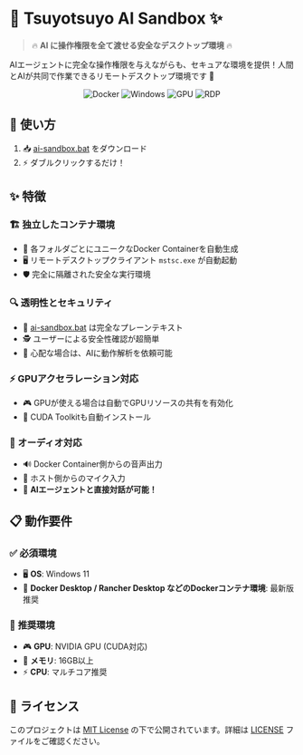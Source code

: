 # 🤖 Tsuyotsuyo AI Sandbox ✨

> 🔥 **AI に操作権限を全て渡せる安全なデスクトップ環境** 🔥

AIエージェントに完全な操作権限を与えながらも、セキュアな環境を提供！人間とAIが共同で作業できるリモートデスクトップ環境です 🚀

<div align="center">

![Docker](https://img.shields.io/badge/Docker-2496ED?style=for-the-badge&logo=docker&logoColor=white)
![Windows](https://img.shields.io/badge/Windows-0078D6?style=for-the-badge&logo=windows&logoColor=white)
![GPU](https://img.shields.io/badge/CUDA-76B900?style=for-the-badge&logo=nvidia&logoColor=white)
![RDP](https://img.shields.io/badge/RDP-0078D4?style=for-the-badge&logo=microsoft&logoColor=white)

</div>

## 🚀 使い方

1. 📥 [ai-sandbox.bat](https://github.com/saturday06/silver-visual-launcher/blob/main/ai-sandbox.bat) をダウンロード
2. ⚡ ダブルクリックするだけ！

## ✨ 特徴

### 🏗️ **独立したコンテナ環境**
- 📂 各フォルダごとにユニークなDocker Containerを自動生成
- 🖥️ リモートデスクトップクライアント `mstsc.exe` が自動起動
- 🛡️ 完全に隔離された安全な実行環境

### 🔍 **透明性とセキュリティ**
- 📝 [ai-sandbox.bat](https://github.com/saturday06/silver-visual-launcher/blob/main/ai-sandbox.bat) は完全なプレーンテキスト
- 🕵️ ユーザーによる安全性確認が超簡単
- 🤖 心配な場合は、AIに動作解析を依頼可能

### ⚡ **GPUアクセラレーション対応**
- 🎮 GPUが使える場合は自動でGPUリソースの共有を有効化
- 🔧 CUDA Toolkitも自動インストール

### 🎵 **オーディオ対応**
- 🔊 Docker Container側からの音声出力
- 🎤 ホスト側からのマイク入力
- 💬 **AIエージェントと直接対話が可能！**

## 📋 動作要件

### ✅ **必須環境**
- 🖥️ **OS**: Windows 11
- 🐳 **Docker Desktop / Rancher Desktop などのDockerコンテナ環境**: 最新版推奨

### 🎯 **推奨環境**
- 🎮 **GPU**: NVIDIA GPU (CUDA対応)
- 💾 **メモリ**: 16GB以上
- ⚡ **CPU**: マルチコア推奨

## 📄 ライセンス

このプロジェクトは [MIT License](https://spdx.org/licenses/MIT.html) の下で公開されています。詳細は [LICENSE](LICENSE) ファイルをご確認ください。

